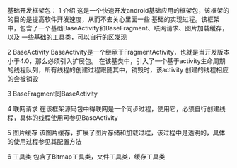 基础开发框架包：
1 介绍
  这是一个快速开发android基础应用的框架包，该框架的的目的是提高软件开发速度，从而不去关心里面一些
  基础的实现过程。该框架中，包含了一个基础BaseActivity和BaseFragment、联网请求、图片加载缓存，以及
  一些基础的工具类，可以自行的区发现
  
2 BaseActivity
  BaseActivity是一个继承于FragmentActivity，也就是当开发版本小于4.0，那么必须引入扩展包。
  在该基类中，引入了一个基于activity生命周期的线程队列，所有线程的创建过程跟随其中，销毁时，该activity
  创建的线程相应的会被销毁
  
3 BaseFragment同BaseActivity

4 联网请求
  在该框架源码包中得联网是一个同步过程，使用它，必须自行创建线程，具体的线程使用可参见BaseActivity
  
5 图片缓存
  该图片缓存，扩展了图片存储和加载过程，该过程中是透明的，具体的使用过程参见其配置方法

6 工具类
  包含了Bitmap工具类，文件工具类，缓存工具类
